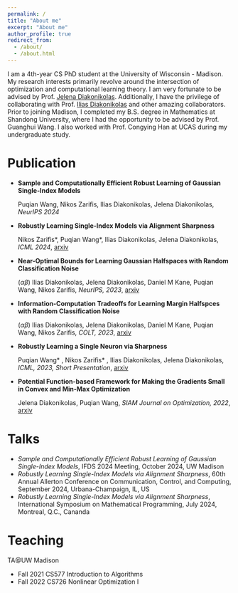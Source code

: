```yaml
---
permalink: /
title: "About me"
excerpt: "About me"
author_profile: true
redirect_from: 
  - /about/
  - /about.html
---
```


I am a 4th-year CS PhD student at the University of Wisconsin - Madison. My research interests primarily revolve around the intersection of optimization and computational learning theory. I am very fortunate to be advised by Prof. [Jelena Diakonikolas](http://www.jelena-diakonikolas.com). Additionally, I have the privilege of collaborating with Prof. [Ilias Diakonikolas](http://www.iliasdiakonikolas.org) and other amazing collaborators. Prior to joining Madison, I completed my B.S. degree in Mathematics at Shandong University, where I had the opportunity to be advised by Prof. Guanghui Wang. I also worked with Prof. Congying Han at UCAS during my undergraduate study.


Publication
======
- **Sample and Computationally Efficient Robust Learning of Gaussian Single-Index Models**

  Puqian Wang, Nikos Zarifis, Ilias Diakonikolas, Jelena Diakonikolas, *NeurIPS 2024*

- **Robustly Learning Single-Index Models via Alignment Sharpness**

  Nikos Zarifis\*, Puqian Wang\*, Ilias Diakonikolas, Jelena Diakonikolas, *ICML 2024*, [arxiv](https://arxiv.org/pdf/2402.17756.pdf)

- **Near-Optimal Bounds for Learning Gaussian Halfspaces with Random Classification Noise**
  
  ($\alpha\beta$) Ilias Diakonikolas, Jelena Diakonikolas, Daniel M Kane, Puqian Wang, Nikos Zarifis, *NeurIPS, 2023*, [arxiv](https://arxiv.org/abs/2307.08438)

- **Information-Computation Tradeoffs for Learning Margin Halfspces with Random Classification Noise**
  
  ($\alpha\beta$) Ilias Diakonikolas, Jelena Diakonikolas, Daniel M Kane, Puqian Wang, Nikos Zarifis, *COLT, 2023*, [arxiv](https://arxiv.org/abs/2306.16352)

- **Robustly Learning a Single Neuron via Sharpness**
  
  Puqian Wang\* , Nikos Zarifis\* , Ilias Diakonikolas, Jelena Diakonikolas, *ICML, 2023, Short Presentation*, [arxiv](https://arxiv.org/abs/2306.07892)

- **Potential Function-based Framework for Making the Gradients Small in Convex and Min-Max Optimization**
  
  Jelena Diakonikolas, Puqian Wang,  *SIAM Journal on Optimization, 2022*, [arxiv](https://arxiv.org/abs/2101.12101)

Talks
====
- *Sample and Computationally Efficient Robust Learning of Gaussian Single-Index Models*, IFDS 2024 Meeting, October 2024, UW Madison
- *Robustly Learning Single-Index Models via Alignment Sharpness*, 60th Annual Allerton Conference on Communication, Control, and Computing, September 2024, Urbana-Champaign, IL, US
- *Robustly Learning Single-Index Models via Alignment Sharpness*, International Symposium on Mathematical Programming, July 2024, Montreal, Q.C., Cananda

Teaching
====

TA@UW Madison

- Fall 2021 CS577 Introduction to Algorithms
- Fall 2022 CS726 Nonlinear Optimization I
